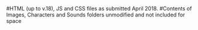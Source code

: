 #HTML (up to v.18), JS and CSS files as submitted April 2018.
#Contents of Images, Characters and Sounds folders unmodified and not included for space
